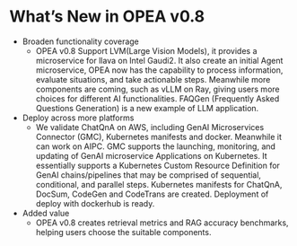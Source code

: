 # What’s New in OPEA v0.8
- Broaden functionality coverage
    - OPEA v0.8 Support LVM(Large Vision Models), it provides a microservice for llava on Intel Gaudi2. It also create an initial Agent microservice, OPEA now has the capability to process information, evaluate situations, and take actionable steps. Meanwhile more components are coming, such as vLLM on Ray, giving users more choices for different AI functionalities. FAQGen (Frequently Asked Questions Generation) is a new example of LLM application.
- Deploy across more platforms
    - We validate ChatQnA on AWS, including GenAI Microservices Connector (GMC), Kubernetes manifests and docker. Meanwhile it can work on AIPC. GMC supports the launching, monitoring, and updating of GenAI microservice Applications on Kubernetes. It essentially supports a Kubernetes Custom Resource Definition for GenAI chains/pipelines that may be comprised of sequential, conditional, and parallel steps. Kubernetes manifests for ChatQnA, DocSum, CodeGen and CodeTrans are created. Deployment of deploy with dockerhub is ready.
- Added value
    - OPEA v0.8 creates retrieval metrics and RAG accuracy benchmarks, helping users choose the suitable components.
